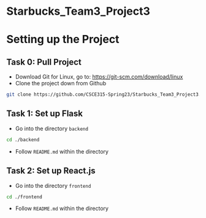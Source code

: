 # Starbucks_Team3_Project3

# Setting up the Project
## Task 0: Pull Project
- Download Git for Linux, go to: https://git-scm.com/download/linux
- Clone the project down from Github
```bash
git clone https://github.com/CSCE315-Spring23/Starbucks_Team3_Project3.git
```
## Task 1: Set up Flask
- Go into the directory `backend`
```bash
cd ./backend
```
- Follow `README.md` within the directory

## Task 2: Set up React.js
- Go into the directory `frontend`
```bash
cd ./frontend
```
- Follow `README.md` within the directory
